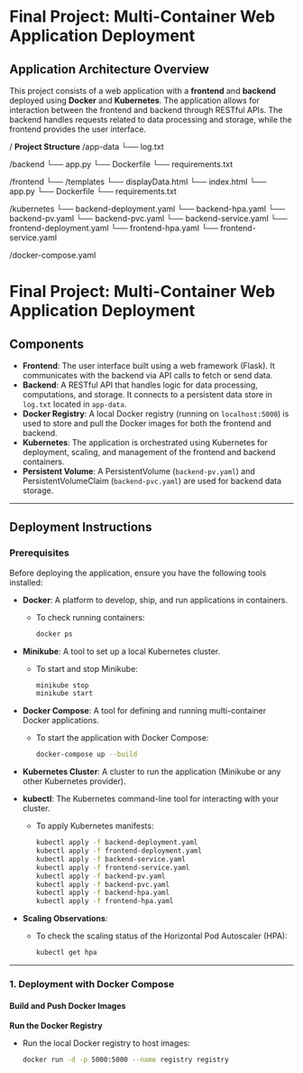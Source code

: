 # Final Project: Multi-Container Web Application Deployment

## Application Architecture Overview

This project consists of a web application with a **frontend** and **backend** deployed using **Docker** and **Kubernetes**. The application allows for interaction between the frontend and backend through RESTful APIs. The backend handles requests related to data processing and storage, while the frontend provides the user interface.

/ **Project Structure**
/app-data └── log.txt

/backend └── app.py └── Dockerfile └── requirements.txt

/frontend └── /templates └── displayData.html └── index.html └── app.py └── Dockerfile └── requirements.txt

/kubernetes └── backend-deployment.yaml └── backend-hpa.yaml └── backend-pv.yaml └── backend-pvc.yaml └── backend-service.yaml └── frontend-deployment.yaml └── frontend-hpa.yaml └── frontend-service.yaml

/docker-compose.yaml

# Final Project: Multi-Container Web Application Deployment

## Components

- **Frontend**: The user interface built using a web framework (Flask). It communicates with the backend via API calls to fetch or send data.
- **Backend**: A RESTful API that handles logic for data processing, computations, and storage. It connects to a persistent data store in `log.txt` located in `app-data`.
- **Docker Registry**: A local Docker registry (running on `localhost:5000`) is used to store and pull the Docker images for both the frontend and backend.
- **Kubernetes**: The application is orchestrated using Kubernetes for deployment, scaling, and management of the frontend and backend containers.
- **Persistent Volume**: A PersistentVolume (`backend-pv.yaml`) and PersistentVolumeClaim (`backend-pvc.yaml`) are used for backend data storage.

---

## Deployment Instructions

### Prerequisites

Before deploying the application, ensure you have the following tools installed:

- **Docker**: A platform to develop, ship, and run applications in containers.
  - To check running containers:
    ```bash
    docker ps
    ```

- **Minikube**: A tool to set up a local Kubernetes cluster.
  - To start and stop Minikube:
    ```bash
    minikube stop
    minikube start
    ```

- **Docker Compose**: A tool for defining and running multi-container Docker applications.
  - To start the application with Docker Compose:
    ```bash
    docker-compose up --build
    ```

- **Kubernetes Cluster**: A cluster to run the application (Minikube or any other Kubernetes provider).

- **kubectl**: The Kubernetes command-line tool for interacting with your cluster.
  - To apply Kubernetes manifests:
    ```bash
    kubectl apply -f backend-deployment.yaml
    kubectl apply -f frontend-deployment.yaml
    kubectl apply -f backend-service.yaml
    kubectl apply -f frontend-service.yaml
    kubectl apply -f backend-pv.yaml
    kubectl apply -f backend-pvc.yaml
    kubectl apply -f backend-hpa.yaml
    kubectl apply -f frontend-hpa.yaml
    ```

- **Scaling Observations**:
  - To check the scaling status of the Horizontal Pod Autoscaler (HPA):
    ```bash
    kubectl get hpa
    ```

---

### 1. Deployment with Docker Compose

#### Build and Push Docker Images

**Run the Docker Registry**

- Run the local Docker registry to host images:
  ```bash
  docker run -d -p 5000:5000 --name registry registry


